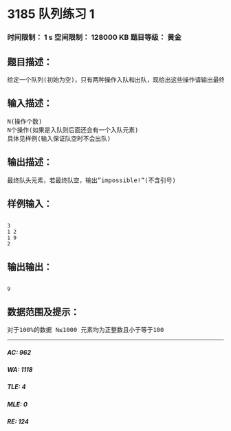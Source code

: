 # 3185 队列练习 1   
### 时间限制： 1 s     空间限制： 128000 KB     题目等级： 黄金  
## 题目描述：  

<pre>
给定一个队列(初始为空)，只有两种操作入队和出队，现给出这些操作请输出最终的队头元素。 操作解释：1表示入队，2表示出队
</pre>
  
  
## 输入描述：  

<pre>
N(操作个数)  
N个操作(如果是入队则后面还会有一个入队元素)  
具体见样例(输入保证队空时不会出队)
</pre>
  
  
## 输出描述：  

<pre>
最终队头元素，若最终队空，输出”impossible!”(不含引号)
</pre>
  
  
## 样例输入：  

<pre><code>
3  
1 2  
1 9  
2
</code></pre>
  
  
## 输出输出：  

<pre><code>
9
</code></pre>
  
  
## 数据范围及提示：  

<pre>
对于100%的数据 N≤1000 元素均为正整数且小于等于100
</pre>
  
  
***  

##### AC: 962  
##### WA: 1118  
##### TLE: 4  
##### MLE: 0  
##### RE: 124  
